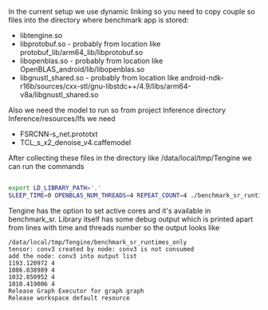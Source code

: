In the current setup we use dynamic linking so you need to copy couple so files into the directory where benchmark app
is stored:

- libtengine.so
- libprotobuf.so - probably from location like protobuf_lib/arm64_lib/libprotobuf.so
- libopenblas.so - probably from location like OpenBLAS_android/lib/libopenblas.so
- libgnustl_shared.so - probably from location like
    android-ndk-r16b/sources/cxx-stl/gnu-libstdc++/4.9/libs/arm64-v8a/libgnustl_shared.so
    
Also we need the model to run so from project Inference directory Inference/resources/lfs we need
- FSRCNN-s_net.prototxt 
- TCL_s_x2_denoise_v4.caffemodel

After collecting these files in the directory like /data/local/tmp/Tengine we can run the commands
```bash

export LD_LIBRARY_PATH='.'
SLEEP_TIME=0 OPENBLAS_NUM_THREADS=4 REPEAT_COUNT=4 ./benchmark_sr_runtimes_only
```
Tengine has the option to set active cores and it's available in benchmark_sr.
Library itself has some debug output which is printed apart from lines with time and threads number so the output looks
like

```
/data/local/tmp/Tengine/benchmark_sr_runtimes_only
tensor: conv3 created by node: conv3 is not consumed
add the node: conv3 into output list
1193.120972	4
1086.838989	4
1032.850952	4
1010.419006	4
Release Graph Executor for graph graph
Release workspace default resource

```
